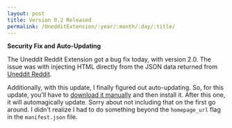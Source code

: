 ```yaml
---
layout: post
title: Version 0.2 Released
permalink: /UnedditExtension/:year/:month/:day/:title/
---
```

**Security Fix and Auto-Updating**

The Uneddit Reddit Extension got a bug fix today, with version 2.0. The issue was with injecting HTML directly from the JSON data returned from [Uneddit Reddit](http://unedditreddit.com).

Additionally, with this update, I finally figured out auto-updating. So, for this update, you'll have to [download it manually](/UnedditExtension/package/UnedditExtension.crx) and then install it. After this one, it will automagically update. Sorry about not including that on the first go around. I didn't realize I had to do something beyond the `homepage_url` flag in the `manifest.json` file.
